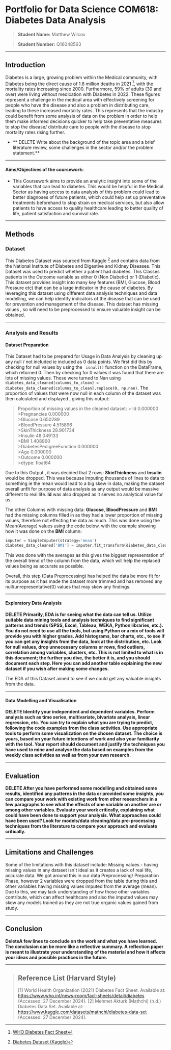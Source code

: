 # Portfolio for Data Science COM618:  Diabetes Data Analysis

> **Student Name:** Matthew Wilcox   

>**Student Number:**  Q16048563

***



## Introduction
Diabetes is a large, growing problem within the Medical community, with Diabetes being the direct cause of 1.6 million deaths in 2021 [^1], with the mortality rates increasing since 2000. Furthermore, 59% of adults (30 and over) were living without medication with Diabetes in 2022. These figures represent a challenge in the medical area with effectively screening for people who have the disease and also a problem in distributing care, leading to these increased mortality rates. This represents that the industry could benefit from some analysis of data on the problem in order to help them make informed decisions quicker to help take preventative measures to stop the disease/ distribute care to people with the disease to stop mortality rates rising further.

[^1]: [WHO Diabetes Fact Sheet](https://www.who.int/news-room/fact-sheets/detail/diabetes)
- ** DELETE Write about the background of the topic area and a brief literature review, some challenges in the sector and/or the problem statement.**

***
#### Aims/Objectives of the coursework: 
- This Coursework aims to provide an analytic insight into some of the variables that can lead to diabetes. This would be helpful in the Medical Sector as having access to data analysis of this problem could lead to better diagnoses of future patients, which could help set up preventative treatments beforehand to stop strain on medical services, but also allow patients to have access to quality healthcare leading to better quality of life, patient satisfaction and survival rate.

***

## Methods



### Dataset
This Diabetes Dataset was sourced from Kaggle [^2] and contains data from the National Institute of Diabetes and Digestive and Kidney Diseases. This Dataset was used to predict whether a patient had diabetes. This Classes patients in the Outcome variable as either 0 (Non Diabetic) or 1 (Diabetic). This dataset provides insight into many key features (BMI, Glucose, Blood Pressure etc) that can be a large indicator in the cause of diabetes. By leveraging this dataset using different data analysis techniques and data modelling, we can help identify indicators of the disease that can be used for prevention and management of the disease. This dataset has missing values , so will need to be preprocessed to ensure valuable insight can be obtained.

[^2]: [Diabetes Dataset (Kaggle)](https://www.kaggle.com/datasets/mathchi/diabetes-data-set)
***

### Analysis and Results

#### Dataset Preparation

This Dataset had to be prepared for Usage in Data Analysis by cleaning up any null / not included ie included as 0 data points. We first did this by checking for null values by using the ` isnull()` function on the DataFrame, which returned 0. Then by checking for 0 values it was found that there are lots of missing values. These were turned to Nan using `diabetes_data_cleaned[columns_to_clean] = diabetes_data_cleaned[columns_to_clean].replace(0, np.nan)`. The proportion of values that were now null in each column of the dataset was then calculated and displayed , giving this output: 

> Proportion of missing values in the cleaned dataset: 
    > Id                           0.000000  
    >Pregnancies                  0.000000  
    >Glucose                      0.650289  
    >BloodPressure                4.515896  
    >SkinThickness               28.901734  
    >Insulin                     48.049133  
    >BMI                          1.408960  
    >DiabetesPedigreeFunction     0.000000  
    >Age                          0.000000  
    >Outcome                      0.000000  
    >dtype: float64  
>  
Due to this Output , it was decided that 2 rows: **SkinThickness** and **Insulin** would be dropped. This was because imputing thousands of lines to data to something ie the mean would lead to a big skew in data, making the dataset overall unfit for purpose of data analysis as any output would be massive different to real life. **Id** was also dropped as it serves no analytical value for us.

The other Columns with missing data: **Glucose**, **BloodPressure** and **BMI** had the missing columns filled in as they had a lower proportion of missing values, therefore not effecting the data as much. This was done using the Mean(Average) values using the code below, with the example showing how it was done on the **BMI** column:  
```python 
imputer = SimpleImputer(strategy='mean')
diabetes_data_cleaned['BMI'] = imputer.fit_transform(diabetes_data_cleaned[['BMI']])
```  
This was done with the averages as this gives the biggest representation of the overall trend of the column from the data, which will help the replaced values being as accurate as possible.

Overall, this step (Data Preprocessing) has helped the data be more fit for its purpose as it has made the dataset more trimmed and has removed any null/unrepresentative(0) values that may skew any findings.


***

#### Exploratory Data Analysis
**DELETE Primarily, EDA is for seeing what the data can tell us.
Utilize suitable data mining tools and analysis techniques to find significant patterns and trends (SPSS, Excel, Tableau, WEKA, Python libraries, etc.). You do not need to use all the tools, but using Python or a mix of tools will provide you with higher grades.
Add histograms, bar charts, etc., to see if you can get any insights from the data, look at the distribution, etc. Look for null values, drop unnecessary columns or rows, find outliers, correlation among variables, clusters, etc. This is not limited to what is in this document; the further you dive, the better it is, and you should document each step.
Here you can add another table explaining the new dataset if you wish after making some changes.**

The EDA of this Dataset aimed to see if we could get any valuable insights from the data.



***

#### Data Modelling and Visualisation
**DELETE Identify your independent and dependent variables. Perform analysis such as time series, multivariate, bivariate analysis, linear regression, etc. You can try to explain what you are trying to predict, following the code examples from the class activities.
Use appropriate tools to perform some visualization on the chosen dataset. The choice is yours, based on your future intentions of work and also your familiarity with the tool. Your report should document and justify the techniques you have used to mine and analyse the data based on examples from the weekly class activities as well as from your own research.**

***
## Evaluation
**DELETE After you have performed some modelling and obtained some results, identified any patterns in the data or provided some insights, you can compare your work with existing work from other researchers in a few paragraphs to see what the effects of one variable on another are or among other variables. Evaluate your work critically, explaining what could have been done to support your analysis. What approaches could have been used? Look for models/data cleaning/data pre-processing techniques from the literature to compare your approach and evaluate critically.**

***
## Limitations and Challenges
Some of the limitations with this dataset include:
Missing values - having missing values in any dataset isn't ideal as it creates a lack of real life, accurate data. We got around this in our data Preprocessing/ Preparation Phase, however 2 variables were dropped from the table during this and other variables having missing values imputed from the average (mean). Due to this, we may lack understanding of how those other variables contribute, which can affect healthcare and also the imputed values may skew any models trained as they are not true organic values gained from study.

***
## Conclusion
**DeleteA few lines to conclude on the work and what you have learned. The conclusion can be more like a reflective summary. A reflection paper is meant to illustrate your understanding of the material and how it affects your ideas and possible practices in the future.**

***

> ## Reference List (Harvard Style)
> [1]  World Health Organization (2021) Diabetes Fact Sheet. Available at: https://www.who.int/news-room/fact-sheets/detail/diabetes  (Accessed: 27 December 2024).
> [2] Mehmet Akturk (Mathchi) (n.d.) Diabetes Data Set. Available at: https://www.kaggle.com/datasets/mathchi/diabetes-data-set  (Accessed: 27 December 2024).
>









